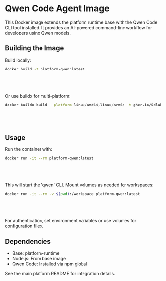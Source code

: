 # Qwen Code Agent Image

This Docker image extends the platform runtime base with the Qwen Code CLI tool installed. It provides an AI-powered command-line workflow for developers using Qwen models.

## Building the Image

Build locally:




```bash
docker build -t platform-qwen:latest .






```

Or use buildx for multi-platform:




```bash
docker buildx build --platform linux/amd64,linux/arm64 -t ghcr.io/5dlabs/platform-qwen:latest .






```



## Usage

Run the container with:




```bash
docker run -it --rm platform-qwen:latest






```

This will start the 'qwen' CLI. Mount volumes as needed for workspaces:




```bash
docker run -it --rm -v $(pwd):/workspace platform-qwen:latest






```

For authentication, set environment variables or use volumes for configuration files.

## Dependencies

- Base: platform-runtime
- Node.js: From base image
- Qwen Code: Installed via npm global

See the main platform README for integration details.
